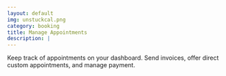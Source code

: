 ```yaml
---
layout: default
img: unstuckcal.png
category: booking
title: Manage Appointments
description: |
---
```

Keep track of appointments on your dashboard. Send invoices, offer direct custom appointments, and manage payment.
